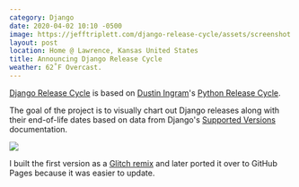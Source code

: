 ```yaml
---
category: Django
date: 2020-04-02 10:10 -0500
image: https://jefftriplett.com/django-release-cycle/assets/screenshot.png
layout: post
location: Home @ Lawrence, Kansas United States
title: Announcing Django Release Cycle
weather: 62˚F Overcast.
---
```


[Django Release Cycle](https://jefftriplett.com/django-release-cycle/) is based on [Dustin Ingram](https://github.com/di)'s [Python Release Cycle](https://python-release-cycle.glitch.me/). 

The goal of the project is to visually chart out Django releases along with their end-of-life dates based on data from Django's [Supported Versions](https://www.djangoproject.com/download/#supported-versions) documentation.

[![](https://jefftriplett.com/django-release-cycle/assets/screenshot.png)](https://jefftriplett.com/django-release-cycle/)

I built the first version as a [Glitch remix](https://django-release-cycle.glitch.me/) and later ported it over to GitHub Pages because it was easier to update.
